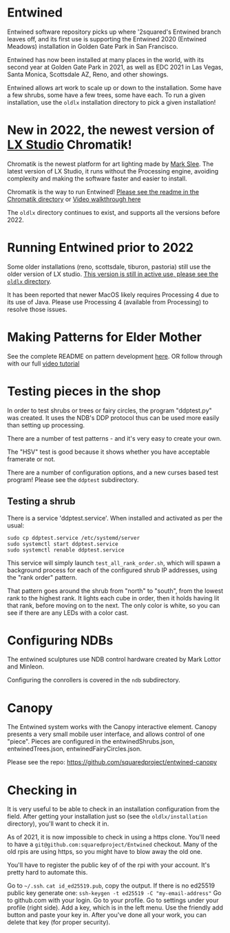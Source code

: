 # Entwined

Entwined software repository picks up where '2squared's Entwined branch leaves off, and its first use is supporting the Entwined 2020 (Entwined Meadows) installation in Golden Gate Park in San Francisco.

Entwined has now been installed at many places in the world, with its second year at Golden Gate Park in
2021, as well as EDC 2021 in Las Vegas, Santa Monica, Scottsdale AZ, Reno, and other showings.

Entwined allows art work to scale up or down to the installation. Some have a few shrubs, some
have a few trees, some have each. To run a given installation, use the `oldlx` installation
directory to pick a given installation!

# New in 2022, the newest version of [LX Studio](http://lx.studio/) Chromatik!

Chromatik is the newest platform for art lighting made by [Mark Slee](https://mcslee.com/).
The latest version of LX Studio, it runs without the Processing engine,
avoiding complexity and making the software faster and easier to install.

Chromatik is the way to run Entwined!
[Please see the readme in the Chromatik directory](chromatik/README.md) or [Video walkthrough here](https://drive.google.com/drive/folders/1ZngvyDN9qjn0nojwjSn4Cn7enOzynoKP)

The `oldlx` directory continues to exist, and supports all the versions before 2022.

# Running Entwined prior to 2022

Some older installations (reno, scottsdale, tiburon, pastoria) still
use the older version of LX studio.
[This version is still in active use, please see the `oldlx` directory](oldlx/README.md).

It has been reported that newer MacOS likely requires Processing 4 due to its
use of Java. Please use Processing 4 (available from Processing) to resolve those issues.

# Making Patterns for Elder Mother

See the complete README on pattern development [here](https://github.com/squaredproject/Entwined/tree/master/chromatik/src/main/java/entwined/pattern).
OR follow through with our full [video tutorial](https://drive.google.com/drive/folders/1ZngvyDN9qjn0nojwjSn4Cn7enOzynoKP?usp=sharing)

# Testing pieces in the shop

In order to test shrubs or trees or fairy circles, the program "ddptest.py" was created.
It uses the NDB's DDP protocol thus can be used more easily than setting up processing.

There are a number of test patterns - and it's very easy to create your own.

The "HSV" test is good because it shows whether you have acceptable framerate or not.

There are a number of configuration options, and a new curses based test program! Please
see the `ddptest` subdirectory.

## Testing a shrub

There is a service 'ddptest.service'. When installed and activated as per the usual:

```
sudo cp ddptest.service /etc/systemd/server
sudo systemctl start ddptest.service
sudo systemctl renable ddptest.service
```

This service will simply launch `test_all_rank_order.sh`, which will spawn a background process for each of the configured shrub IP addresses, using the "rank order" pattern.

That pattern goes around the shrub from "north" to "south", from the lowest rank to the highest rank. It lights each cube in order, then it holds having lit that rank, before moving on to the next. The only color is white, so you can see if there are any LEDs
with a color cast.

# Configuring NDBs

The entwined sculptures use NDB control hardware created by Mark Lottor and Minleon.

Configuring the conrollers is covered in the `ndb` subdirectory.

# Canopy

The Entwined system works with the Canopy interactive element. Canopy presents
a very small mobile user interface, and allows control of one "piece". Pieces
are configured in the entwinedShrubs.json, entwinedTrees.json, entwinedFairyCircles.json.

Please see the repo: https://github.com/squaredproject/entwined-canopy

# Checking in

It is very useful to be able to check in an installation configuration from the field. After getting your installation just so (see the `oldlx/installation`
directory), you'll want to check it in.

As of 2021, it is now impossible to check in using a https clone. You'll need to have a `git@github.com:squaredproject/Entwined` checkout. Many of the old
rpis are using https, so you might have to blow away the old one.

You'll have to register the public key of of the rpi with your account. It's pretty hard to automate this.

Go to `~/.ssh`. `cat id_ed25519.pub`, copy the output.
If there is no ed25519 public key generate one: `ssh-keygen -t ed25519 -C "my-email-address"`
Go to github.com with your login. Go to your profile. Go to settings under your profile (right side). Add a key, which is in the left menu. Use the friendly add button and paste your key in. After you've done all your work, you can delete that key (for proper security).
